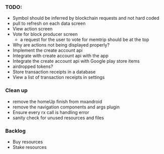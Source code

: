 ### TODO:
- Symbol should be inferred by blockchain requests and not hard coded
- pull to refresh on each data screen
- View action screen
- Vote for block producer screen
    - a request for the user to vote for memtrip should be at the top
- Why are actions not being displayed properly?
- Implement the create account api 
- Integrate with create account api with the app
- Integrate the create account api with Google play store items
- airdropped tokens?
- Store transaction receipts in a database
- View a list of transaction receipts in settings

### Clean up
- remove the homeUp finish from mxandroid
- remove the navigation components and args plugin
- Ensure every rx call is handling error
- sanity check for unused resources and files

### Backlog
- Buy resources
- Stake resources